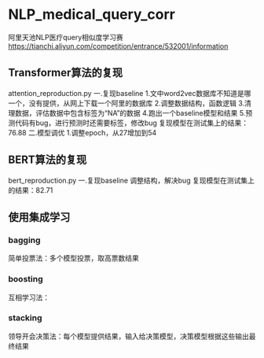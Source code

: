 # NLP_medical_query_corr
阿里天池NLP医疗query相似度学习赛
https://tianchi.aliyun.com/competition/entrance/532001/information

## Transformer算法的复现
attention_reproduction.py
    一.复现baseline
    1.文中word2vec数据库不知道是哪一个，没有提供，从网上下载一个阿里的数据库
    2.调整数据结构，函数逻辑
    3.清理数据，评估数据中包含标签为“NA”的数据
    4.跑出一个baseline模型和结果
    5.预测代码有bug，进行预测时还需要标签，修改bug
    复现模型在测试集上的结果：76.88
    二.模型调优
    1.调整epoch，从27增加到54

## BERT算法的复现
bert_reproduction.py
    一.复现baseline
    调整结构，解决bug
    复现模型在测试集上的结果：82.71

## 使用集成学习
### bagging
简单投票法：多个模型投票，取高票数结果

### boosting
互相学习法：

### stacking
领导开会决策法：每个模型提供结果，输入给决策模型，决策模型根据这些输出最终结果
